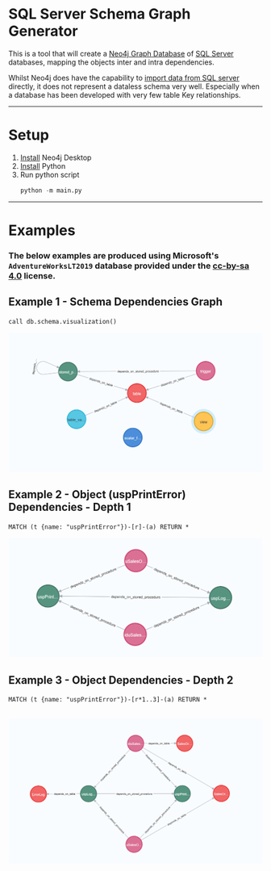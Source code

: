 # SQL Server Schema Graph Generator

This is a tool that will create a [Neo4j Graph Database](https://neo4j.com/developer/graph-database/) of [SQL Server](https://www.microsoft.com/en-au/sql-server/sql-server-2019) databases, mapping the objects inter and intra dependencies.

Whilst Neo4j does have the capability to [import data from SQL server](https://neo4j.com/labs/etl-tool/) directly, it does not represent a dataless schema very well. Especially when a database has been developed with very few table Key relationships.

---
# Setup

1. [Install](https://neo4j.com/docs/operations-manual/current/installation/) Neo4j Desktop
2. [Install](https://www.python.org/downloads/) Python
3. Run python script
    ```python
    python -m main.py
    ```

---
# Examples
### The below examples are produced using Microsoft's `AdventureWorksLT2019` database provided under the [cc-by-sa 4.0](https://creativecommons.org/licenses/by-sa/4.0/) license.

## Example 1 - Schema Dependencies Graph

```cypher
call db.schema.visualization()
```

![Screenshot](https://github.com/Otterpohl/sql-schema-graph/blob/main/blob/Screenshot1.png)

## Example 2 - Object (uspPrintError) Dependencies - Depth 1

```cypher
MATCH (t {name: "uspPrintError"})-[r]-(a) RETURN *
```

![Screenshot](https://github.com/Otterpohl/sql-schema-graph/blob/main/blob/Screenshot2.png)

## Example 3 - Object Dependencies - Depth 2

```cypher
MATCH (t {name: "uspPrintError"})-[r*1..3]-(a) RETURN *
```

![Screenshot](https://github.com/Otterpohl/sql-schema-graph/blob/main/blob/Screenshot3.png)
---
